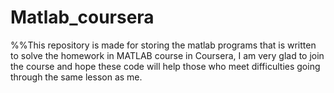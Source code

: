 # Matlab_coursera
%%This repository is made for storing the matlab programs that is written to solve the homework in MATLAB course in Coursera, I am very glad to join the course and hope these code will help those who meet difficulties going through the same lesson as me.
